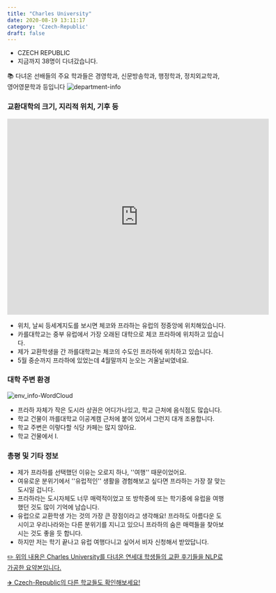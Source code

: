 ```yaml
---
title: "Charles University"
date: 2020-08-19 13:11:17
category: 'Czech-Republic'
draft: false
---
```



* CZECH REPUBLIC
* 지금까지 38명이 다녀갔습니다. 

📚 다녀온 선배들의 주요 학과들은 경영학과, 신문방송학과, 행정학과, 정치외교학과, 영어영문학과 등입니다
![department-info](../plots/CZ000001.png)
### 교환대학의 크기, 지리적 위치, 기후 등
<iframe
width="600"
height="450"
frameborder="0" style="border:0"
src="https://www.google.com/maps/embed/v1/place?key=AIzaSyC9e1AME-pVmWC4hBpFdu5S4dKzyepa3HQ&q=Charles+University&center=50.0871106,14.4234889&zoom=14" allowfullscreen>
</iframe>

* 위치, 날씨 등세계지도를 보시면 체코와 프라하는 유럽의 정중앙에 위치해있습니다.
* 카를대학교는 중부 유럽에서 가장 오래된 대학으로 체코 프라하에 위치하고 있습니다.
* 제가 교환학생을 간 까를대학교는 체코의 수도인 프라하에 위치하고 있습니다.
* 5월 중순까지 프라하에 있었는데 4월말까지 눈오는 겨울날씨였네요.


### 대학 주변 환경

![env_info-WordCloud](../univ_wordclouds_okt/env_info/CZ000001_env_info_okt.png)

* 프라하 자체가 작은 도시라 상권은 어디가나있고, 학교 근처에 음식점도 많습니다.
* 학교 건물이 까를대학교 이공계캠 근처에 붙어 있어서 그런지 대개 조용합니다.
* 학교 주변은 이렇다할 식당 카페는 많지 않아요.
* 학교 건물에서 I.


### 총평 및 기타 정보 
* 제가 프라하를 선택했던 이유는 오로지 하나, ''여행'' 때문이었어요.
* 여유로운 분위기에서 ''유럽적인'' 생활을 경험해보고 싶다면 프라하는 가장 잘 맞는 도시일 겁니다.
* 프라하라는 도시자체도 너무 매력적이었고 또 방학중에 또는 학기중에 유럽을 여행했던 것도 많이 기억에 남습니다.
* 유럽으로 교환학생 가는 것의 가장 큰 장점이라고 생각해요! 프라하도 아름다운 도시이고 우리나라와는 다른 분위기를 지니고 있으니 프라하의 숨은 매력들을 찾아보시는 것도 좋을 듯 합니다.
* 하지만 저는 학기 끝나고 유럽 여행다니고 싶어서 비자 신청해서 받았답니다.


[✏️ 위의 내용은 Charles University를 다녀온 연세대 학생들의 교환 후기들을 NLP로 가공한 요약본입니다.](http://oia.yonsei.ac.kr/partner/expReport.asp?ucode=CZ000001&bgbn=A)

[✈️ Czech-Republic의 다른 학교들도 확인해보세요!](https://yonsei-exchange.netlify.app/?category=Czech-Republic)
